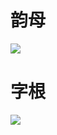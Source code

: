 
# 韵母
![](https://aituyaa.com/assets/Pasted%20image%2020250110153326.png)

# 字根
![](https://aituyaa.com/assets/Pasted%20image%2020250620165302.png)
